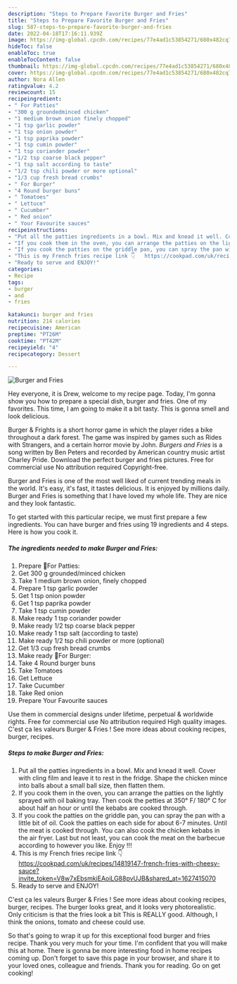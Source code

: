 ```yaml
---
description: "Steps to Prepare Favorite Burger and Fries"
title: "Steps to Prepare Favorite Burger and Fries"
slug: 587-steps-to-prepare-favorite-burger-and-fries
date: 2022-04-18T17:16:11.939Z
image: https://img-global.cpcdn.com/recipes/77e4ad1c53854271/680x482cq70/burger-and-fries-recipe-main-photo.jpg
hideToc: false
enableToc: true
enableTocContent: false
thumbnail: https://img-global.cpcdn.com/recipes/77e4ad1c53854271/680x482cq70/burger-and-fries-recipe-main-photo.jpg
cover: https://img-global.cpcdn.com/recipes/77e4ad1c53854271/680x482cq70/burger-and-fries-recipe-main-photo.jpg
author: Nora Allen
ratingvalue: 4.2
reviewcount: 15
recipeingredient:
- " For Patties"
- "300 g groundedminced chicken"
- "1 medium brown onion finely chopped"
- "1 tsp garlic powder"
- "1 tsp onion powder"
- "1 tsp paprika powder"
- "1 tsp cumin powder"
- "1 tsp coriander powder"
- "1/2 tsp coarse black pepper"
- "1 tsp salt according to taste"
- "1/2 tsp chili powder or more optional"
- "1/3 cup fresh bread crumbs"
- " For Burger"
- "4 Round burger buns"
- " Tomatoes"
- " Lettuce"
- " Cucumber"
- " Red onion"
- " Your Favourite sauces"
recipeinstructions:
- "Put all the patties ingredients in a bowl. Mix and knead it well. Cover with cling film and leave it to rest in the fridge.  Shape the chicken mince into balls about a small ball size, then flatten them."
- "If you cook them in the oven, you can arrange the patties on the lightly sprayed with oil baking tray. Then cook the petties at 350° F/ 180° C for about half an hour or until the kebabs are cooked through."
- "If you cook the patties on the griddle pan, you can spray the pan with a little bit of oil. Cook the patties on each side for about 6-7 minutes. Until the meat is cooked through. You can also cook the chicken kebabs in the air fryer.  Last but not least, you can cook the meat on the barbecue according to however you like. Enjoy !!!"
- "This is my French fries recipe link 👇   https://cookpad.com/uk/recipes/14819147-french-fries-with-cheesy-sauce?invite_token=V8w7xEbsmkiEAoiLG88pvUJB&shared_at=1627415070"
- "Ready to serve and ENJOY!"
categories:
- Recipe
tags:
- burger
- and
- fries

katakunci: burger and fries 
nutrition: 214 calories
recipecuisine: American
preptime: "PT26M"
cooktime: "PT42M"
recipeyield: "4"
recipecategory: Dessert

---
```



![Burger and Fries](https://img-global.cpcdn.com/recipes/77e4ad1c53854271/680x482cq70/burger-and-fries-recipe-main-photo.jpg)

Hey everyone, it is Drew, welcome to my recipe page. Today, I'm gonna show you how to prepare a special dish, burger and fries. One of my favorites. This time, I am going to make it a bit tasty. This is gonna smell and look delicious.

Burger & Frights is a short horror game in which the player rides a bike throughout a dark forest. The game was inspired by games such as Rides with Strangers, and a certain horror movie by John. *Burgers and Fries* is a song written by Ben Peters and recorded by American country music artist Charley Pride. Download the perfect burger and fries pictures. Free for commercial use No attribution required Copyright-free.

Burger and Fries is one of the most well liked of current trending meals in the world. It's easy, it's fast, it tastes delicious. It is enjoyed by millions daily. Burger and Fries is something that I have loved my whole life. They are nice and they look fantastic.


To get started with this particular recipe, we must first prepare a few ingredients. You can have burger and fries using 19 ingredients and 4 steps. Here is how you cook it.

<!--inarticleads1-->

##### The ingredients needed to make Burger and Fries:

1. Prepare  🌻For Patties:
1. Get 300 g grounded/minced chicken
1. Take 1 medium brown onion, finely chopped
1. Prepare 1 tsp garlic powder
1. Get 1 tsp onion powder
1. Get 1 tsp paprika powder
1. Take 1 tsp cumin powder
1. Make ready 1 tsp coriander powder
1. Make ready 1/2 tsp coarse black pepper
1. Make ready 1 tsp salt (according to taste)
1. Make ready 1/2 tsp chili powder or more (optional)
1. Get 1/3 cup fresh bread crumbs
1. Make ready  🌻For Burger:
1. Take 4 Round burger buns
1. Take  Tomatoes
1. Get  Lettuce
1. Take  Cucumber
1. Take  Red onion
1. Prepare  Your Favourite sauces


Use them in commercial designs under lifetime, perpetual & worldwide rights. Free for commercial use No attribution required High quality images. C&#39;est ça les valeurs Burger & Fries ! See more ideas about cooking recipes, burger, recipes. 

<!--inarticleads2-->

##### Steps to make Burger and Fries:

1. Put all the patties ingredients in a bowl. Mix and knead it well. Cover with cling film and leave it to rest in the fridge.  Shape the chicken mince into balls about a small ball size, then flatten them.
1. If you cook them in the oven, you can arrange the patties on the lightly sprayed with oil baking tray. Then cook the petties at 350° F/ 180° C for about half an hour or until the kebabs are cooked through.
1. If you cook the patties on the griddle pan, you can spray the pan with a little bit of oil. Cook the patties on each side for about 6-7 minutes. Until the meat is cooked through. You can also cook the chicken kebabs in the air fryer.  Last but not least, you can cook the meat on the barbecue according to however you like. Enjoy !!!
1. This is my French fries recipe link 👇   https://cookpad.com/uk/recipes/14819147-french-fries-with-cheesy-sauce?invite_token=V8w7xEbsmkiEAoiLG88pvUJB&shared_at=1627415070
1. Ready to serve and ENJOY!

C&#39;est ça les valeurs Burger & Fries ! See more ideas about cooking recipes, burger, recipes. The burger looks great, and it looks very photorealistic. Only criticism is that the fries look a bit This is REALLY good. Although, I think the onions, tomato and cheese could use. 

So that's going to wrap it up for this exceptional food burger and fries recipe. Thank you very much for your time. I'm confident that you will make this at home. There is gonna be more interesting food in home recipes coming up. Don't forget to save this page in your browser, and share it to your loved ones, colleague and friends. Thank you for reading. Go on get cooking!
